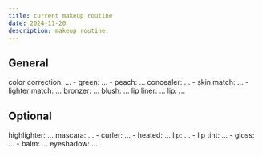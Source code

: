 ```yaml
---
title: current makeup routine
date: 2024-11-20
description: makeup routine.
---
```


## General

color correction: ...
    - green: ...
    - peach: ...
concealer: ...
    - skin match: ...
    - lighter match: ...
bronzer: ...
blush: ...
lip liner: ...
lip: ...

## Optional

highlighter: ...
mascara: ...
    - curler: ...
        - heated: ...
lip: ...
    - lip tint: ...
    - gloss: ...
    - balm: ...
eyeshadow: ...